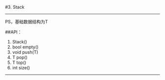 ﻿#3. Stack

---

PS，基础数据结构为T

##API：

1. Stack()
2. bool empty()
3. void push(T)
4. T pop()
5. T top()
6. int size()

---

